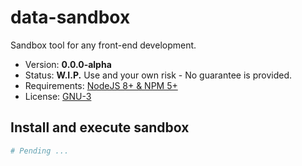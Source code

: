 # data-sandbox

Sandbox tool for any front-end development.

* Version: **0.0.0-alpha**
* Status: **W.I.P.** Use and your own risk - No guarantee is provided.
* Requirements: [NodeJS 8+ & NPM 5+](https://www.npmjs.com/)
* License: [GNU-3](./LICENSE)

## Install and execute sandbox

```bash
# Pending ...
```
